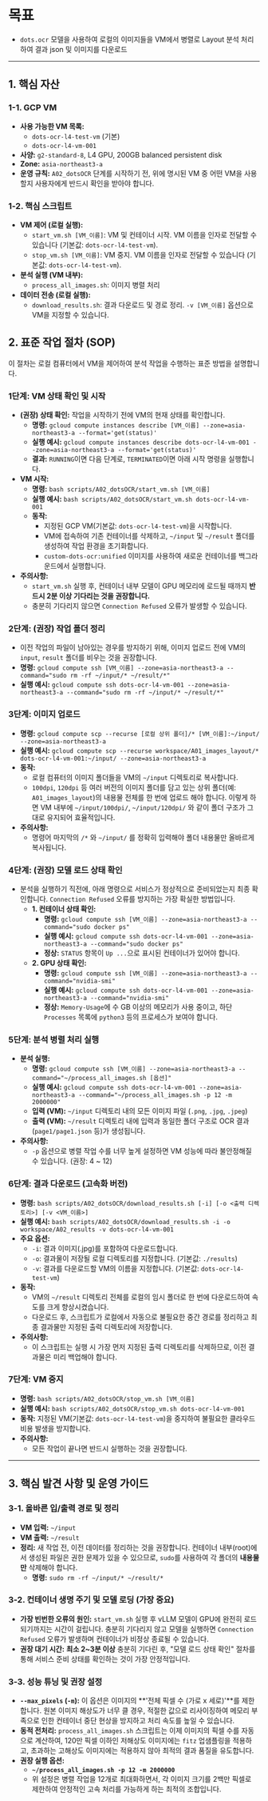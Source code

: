 # 목표

- `dots.ocr` 모델을 사용하여 로컬의 이미지들을 VM에서 병렬로 Layout 분석 처리하여 결과 json 및 이미지를 다운로드

---

## 1. 핵심 자산

### 1-1. GCP VM

- **사용 가능한 VM 목록:**
  - `dots-ocr-l4-test-vm` (기본)
  - `dots-ocr-l4-vm-001`
- **사양:** `g2-standard-8`, L4 GPU, 200GB balanced persistent disk
- **Zone:** `asia-northeast3-a`
- **운영 규칙:** `A02_dotsOCR` 단계를 시작하기 전, 위에 명시된 VM 중 어떤 VM을 사용할지 사용자에게 반드시 확인을 받아야 합니다.

### 1-2. 핵심 스크립트

- **VM 제어 (로컬 실행):**
  - `start_vm.sh [VM_이름]`: VM 및 컨테이너 시작. VM 이름을 인자로 전달할 수 있습니다 (기본값: `dots-ocr-l4-test-vm`).
  - `stop_vm.sh [VM_이름]`: VM 중지. VM 이름을 인자로 전달할 수 있습니다 (기본값: `dots-ocr-l4-test-vm`).
- **분석 실행 (VM 내부):**
  - `process_all_images.sh`: 이미지 병렬 처리
- **데이터 전송 (로컬 실행):**
  - `download_results.sh`: 결과 다운로드 및 경로 정리. `-v [VM_이름]` 옵션으로 VM을 지정할 수 있습니다.

## 2. 표준 작업 절차 (SOP)

이 절차는 로컬 컴퓨터에서 VM을 제어하여 분석 작업을 수행하는 표준 방법을 설명합니다.

### 1단계: VM 상태 확인 및 시작

- **(권장) 상태 확인:** 작업을 시작하기 전에 VM의 현재 상태를 확인합니다.
  - **명령:** `gcloud compute instances describe [VM_이름] --zone=asia-northeast3-a --format='get(status)'`
  - **실행 예시:** `gcloud compute instances describe dots-ocr-l4-vm-001 --zone=asia-northeast3-a --format='get(status)'`
  - **결과:** `RUNNING`이면 다음 단계로, `TERMINATED`이면 아래 시작 명령을 실행합니다.
- **VM 시작:**
  - **명령:** `bash scripts/A02_dotsOCR/start_vm.sh [VM_이름]`
  - **실행 예시:** `bash scripts/A02_dotsOCR/start_vm.sh dots-ocr-l4-vm-001`
  - **동작:**
    - 지정된 GCP VM(기본값: `dots-ocr-l4-test-vm`)을 시작합니다.
    - VM에 접속하여 기존 컨테이너를 삭제하고, `~/input` 및 `~/result` 폴더를 생성하여 작업 환경을 초기화합니다.
    - `custom-dots-ocr:unified` 이미지를 사용하여 새로운 컨테이너를 백그라운드에서 실행합니다.
- **주의사항:**
  - `start_vm.sh` 실행 후, 컨테이너 내부 모델이 GPU 메모리에 로드될 때까지 **반드시 2분 이상 기다리는 것을 권장합니다.**
  - 충분히 기다리지 않으면 `Connection Refused` 오류가 발생할 수 있습니다.

### 2단계: (권장) 작업 폴더 정리

- 이전 작업의 파일이 남아있는 경우를 방지하기 위해, 이미지 업로드 전에 VM의 `input`, `result` 폴더를 비우는 것을 권장합니다.
- **명령:** `gcloud compute ssh [VM_이름] --zone=asia-northeast3-a --command="sudo rm -rf ~/input/* ~/result/*"`
- **실행 예시:** `gcloud compute ssh dots-ocr-l4-vm-001 --zone=asia-northeast3-a --command="sudo rm -rf ~/input/* ~/result/*"`

### 3단계: 이미지 업로드

- **명령:** `gcloud compute scp --recurse [로컬 상위 폴더]/* [VM_이름]:~/input/ --zone=asia-northeast3-a`
- **실행 예시:** `gcloud compute scp --recurse workspace/A01_images_layout/* dots-ocr-l4-vm-001:~/input/ --zone=asia-northeast3-a`
- **동작:**
  - 로컬 컴퓨터의 이미지 폴더들을 VM의 `~/input` 디렉토리로 복사합니다.
  - `100dpi`, `120dpi` 등 여러 버전의 이미지 폴더를 담고 있는 상위 폴더(예: `A01_images_layout`)의 내용물 전체를 한 번에 업로드 해야 합니다. 이렇게 하면 VM 내부에 `~/input/100dpi/`, `~/input/120dpi/` 와 같이 폴더 구조가 그대로 유지되어 효율적입니다.
- **주의사항:**
  - 명령어 마지막의 `/*` 와 `~/input/` 를 정확히 입력해야 폴더 내용물만 올바르게 복사됩니다.

### 4단계: (권장) 모델 로드 상태 확인

- 분석을 실행하기 직전에, 아래 명령으로 서비스가 정상적으로 준비되었는지 최종 확인합니다. `Connection Refused` 오류를 방지하는 가장 확실한 방법입니다.
  - **1. 컨테이너 상태 확인:**
    - **명령:** `gcloud compute ssh [VM_이름] --zone=asia-northeast3-a --command="sudo docker ps"`
    - **실행 예시:** `gcloud compute ssh dots-ocr-l4-vm-001 --zone=asia-northeast3-a --command="sudo docker ps"`
    - **정상:** `STATUS` 항목이 `Up ...`으로 표시된 컨테이너가 있어야 합니다.
  - **2. GPU 상태 확인:**
    - **명령:** `gcloud compute ssh [VM_이름] --zone=asia-northeast3-a --command="nvidia-smi"`
    - **실행 예시:** `gcloud compute ssh dots-ocr-l4-vm-001 --zone=asia-northeast3-a --command="nvidia-smi"`
    - **정상:** `Memory-Usage`에 수 GB 이상의 메모리가 사용 중이고, 하단 `Processes` 목록에 `python3` 등의 프로세스가 보여야 합니다.

### 5단계: 분석 병렬 처리 실행

- **분석 실행:**
  - **명령:** `gcloud compute ssh [VM_이름] --zone=asia-northeast3-a --command="~/process_all_images.sh [옵션]"`
  - **실행 예시:** `gcloud compute ssh dots-ocr-l4-vm-001 --zone=asia-northeast3-a --command="~/process_all_images.sh -p 12 -m 2000000"`
  - **입력 (VM):** `~/input` 디렉토리 내의 모든 이미지 파일 (`.png`, `.jpg`, `.jpeg`)
  - **출력 (VM):** `~/result` 디렉토리 내에 입력과 동일한 폴더 구조로 OCR 결과(`page1/page1.json` 등)가 생성됩니다.
- **주의사항:**
  - `-p` 옵션으로 병렬 작업 수를 너무 높게 설정하면 VM 성능에 따라 불안정해질 수 있습니다. (권장: 4 ~ 12)

### 6단계: 결과 다운로드 (고속화 버전)

- **명령:** `bash scripts/A02_dotsOCR/download_results.sh [-i] [-o <출력 디렉토리>] [-v <VM_이름>]`
- **실행 예시:** `bash scripts/A02_dotsOCR/download_results.sh -i -o workspace/A02_results -v dots-ocr-l4-vm-001`
- **주요 옵션:**
  - `-i`: 결과 이미지(.jpg)를 포함하여 다운로드합니다.
  - `-o`: 결과물이 저장될 로컬 디렉토리를 지정합니다. (기본값: `./results`)
  - `-v`: 결과를 다운로드할 VM의 이름을 지정합니다. (기본값: `dots-ocr-l4-test-vm`)
- **동작:**
  - VM의 `~/result` 디렉토리 전체를 로컬의 임시 폴더로 한 번에 다운로드하여 속도를 크게 향상시켰습니다.
  - 다운로드 후, 스크립트가 로컬에서 자동으로 불필요한 중간 경로를 정리하고 최종 결과물만 지정된 출력 디렉토리에 저장합니다.
- **주의사항:**
  - 이 스크립트는 실행 시 가장 먼저 지정된 출력 디렉토리를 삭제하므로, 이전 결과물은 미리 백업해야 합니다.

### 7단계: VM 중지

- **명령:** `bash scripts/A02_dotsOCR/stop_vm.sh [VM_이름]`
- **실행 예시:** `bash scripts/A02_dotsOCR/stop_vm.sh dots-ocr-l4-vm-001`
- **동작:** 지정된 VM(기본값: `dots-ocr-l4-test-vm`)을 중지하여 불필요한 클라우드 비용 발생을 방지합니다.
- **주의사항:**
  - 모든 작업이 끝나면 반드시 실행하는 것을 권장합니다.

---

## 3. 핵심 발견 사항 및 운영 가이드

### 3-1. 올바른 입/출력 경로 및 정리

- **VM 입력:** `~/input`
- **VM 출력:** `~/result`
- **정리:** 새 작업 전, 이전 데이터를 정리하는 것을 권장합니다. 컨테이너 내부(root)에서 생성된 파일은 권한 문제가 있을 수 있으므로, `sudo`를 사용하여 각 폴더의 **내용물만** 삭제해야 합니다.
  - **명령:** `sudo rm -rf ~/input/* ~/result/*`

### 3-2. 컨테이너 생명 주기 및 모델 로딩 (가장 중요)

- **가장 빈번한 오류의 원인:** `start_vm.sh` 실행 후 vLLM 모델이 GPU에 완전히 로드되기까지는 시간이 걸립니다. 충분히 기다리지 않고 모델을 실행하면 `Connection Refused` 오류가 발생하며 컨테이너가 비정상 종료될 수 있습니다.
- **권장 대기 시간:** **최소 2~3분 이상** 충분히 기다린 후, "모델 로드 상태 확인" 절차를 통해 서비스 준비 상태를 확인하는 것이 가장 안정적입니다.

### 3-3. 성능 튜닝 및 권장 설정

- **`--max_pixels` (`-m`):** 이 옵션은 이미지의 **'전체 픽셀 수 (가로 x 세로)'**를 제한합니다. 원본 이미지 해상도가 너무 클 경우, 적절한 값으로 리사이징하여 메모리 부족으로 인한 컨테이너 중단 현상을 방지하고 처리 속도를 높일 수 있습니다.
- **동적 전처리:** `process_all_images.sh` 스크립트는 이제 이미지의 픽셀 수를 자동으로 계산하여, 120만 픽셀 이하인 저해상도 이미지에는 `fitz` 업샘플링을 적용하고, 초과하는 고해상도 이미지에는 적용하지 않아 최적의 결과 품질을 유도합니다.
- **권장 실행 옵션:**
  - **`~/process_all_images.sh -p 12 -m 2000000`**
  - 위 설정은 병렬 작업을 12개로 최대화하면서, 각 이미지 크기를 2백만 픽셀로 제한하여 안정적인 고속 처리를 가능하게 하는 최적의 조합입니다.
